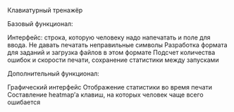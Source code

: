
Клавиатурный тренажёр

Базовый функционал:

Интерфейс: строка, которую человеку надо напечатать и поле для ввода. Не давать печатать неправильные символы
Разработка формата для заданий и загрузка файлов в этом формате
Подсчет количества ошибок и скорости печати, сохранение статистики между запусками

Дополнительный функционал:

Графический интерфейс
Отображение статистики во время печати
Составление heatmap’а клавиш, на которых человек чаще всего ошибается

